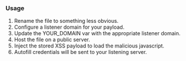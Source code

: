 ### Usage

1. Rename the file to something less obvious.
2. Configure a listener domain for your payload.
3. Update the YOUR_DOMAIN var with the appropriate listener domain.
4. Host the file on a public server.
5. Inject the stored XSS payload to load the malicious javascript.
6. Autofill credentials will be sent to your listening server.
